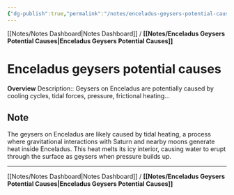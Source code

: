```yaml
---
{"dg-publish":true,"permalink":"/notes/enceladus-geysers-potential-causes/","tags":["note","enceladus","geysers"],"noteIcon":"","created":"2023-10-02T18:45:09.291+03:00"}
---
```


[[Notes/Notes Dashboard\|Notes Dashboard]] / **[[Notes/Enceladus Geysers Potential Causes\|Enceladus Geysers Potential Causes]]**
# Enceladus geysers potential causes
**Overview**
Description:: Geysers on Enceladus are potentially caused by cooling cycles, tidal forces, pressure, frictional heating...

## Note
The geysers on Enceladus are likely caused by tidal heating, a process where gravitational interactions with Saturn and nearby moons generate heat inside Enceladus. This heat melts its icy interior, causing water to erupt through the surface as geysers when pressure builds up.


---
[[Notes/Notes Dashboard\|Notes Dashboard]] / **[[Notes/Enceladus Geysers Potential Causes\|Enceladus Geysers Potential Causes]]**